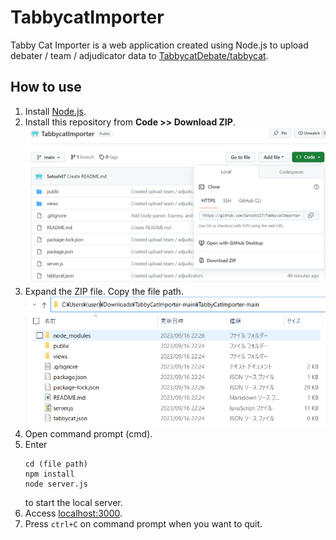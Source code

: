 # TabbycatImporter
Tabby Cat Importer is a web application created using Node.js to upload debater / team / adjudicator data to [TabbycatDebate/tabbycat](https://github.com/TabbycatDebate/tabbycat).
## How to use
1. Install [Node.js](https://nodejs.org/en).
2. Install this repository from **Code >> Download ZIP**.
![Instructions](TabbycatImporter01.PNG)
3. Expand the ZIP file. Copy the file path.
![Instructions](TabbycatImporter02.PNG)
4. Open command prompt (cmd).
5. Enter
   ```
   cd (file path)
   npm install
   node server.js
   ```
   to start the local server.
6. Access [localhost:3000](http://localhost:3000/).
7. Press `ctrl+C` on command prompt when you want to quit.
